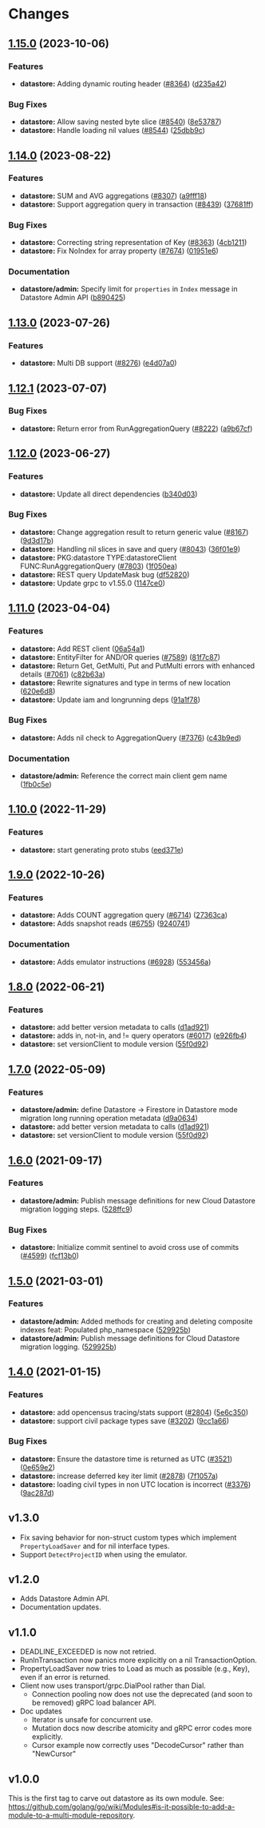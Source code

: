 # Changes

## [1.15.0](https://github.com/googleapis/google-cloud-go/compare/datastore/v1.14.0...datastore/v1.15.0) (2023-10-06)


### Features

* **datastore:** Adding dynamic routing header ([#8364](https://github.com/googleapis/google-cloud-go/issues/8364)) ([d235a42](https://github.com/googleapis/google-cloud-go/commit/d235a427a4e8d84466599cad4a68539a7a57a5db))


### Bug Fixes

* **datastore:** Allow saving nested byte slice ([#8540](https://github.com/googleapis/google-cloud-go/issues/8540)) ([8e53787](https://github.com/googleapis/google-cloud-go/commit/8e53787eac6f724ea4282533349abef3cbaffefe))
* **datastore:** Handle loading nil values ([#8544](https://github.com/googleapis/google-cloud-go/issues/8544)) ([25dbb9c](https://github.com/googleapis/google-cloud-go/commit/25dbb9cf1041d9e19edecd5c48b698b6f81f2d20))

## [1.14.0](https://github.com/googleapis/google-cloud-go/compare/datastore/v1.13.0...datastore/v1.14.0) (2023-08-22)


### Features

* **datastore:** SUM and AVG aggregations ([#8307](https://github.com/googleapis/google-cloud-go/issues/8307)) ([a9fff18](https://github.com/googleapis/google-cloud-go/commit/a9fff181e4ea8281ad907e7b2e0d90e70013a4de))
* **datastore:** Support aggregation query in transaction ([#8439](https://github.com/googleapis/google-cloud-go/issues/8439)) ([37681ff](https://github.com/googleapis/google-cloud-go/commit/37681ff291c0ccf4c908be55b97639c04b9dec48))


### Bug Fixes

* **datastore:** Correcting string representation of Key ([#8363](https://github.com/googleapis/google-cloud-go/issues/8363)) ([4cb1211](https://github.com/googleapis/google-cloud-go/commit/4cb12110ba229dfbe21568eb06c243bdffd1fee7))
* **datastore:** Fix NoIndex for array property ([#7674](https://github.com/googleapis/google-cloud-go/issues/7674)) ([01951e6](https://github.com/googleapis/google-cloud-go/commit/01951e64f3955dc337172a30d78e2f92f65becb2))


### Documentation

* **datastore/admin:** Specify limit for `properties` in `Index` message in Datastore Admin API ([b890425](https://github.com/googleapis/google-cloud-go/commit/b8904253a0f8424ea4548469e5feef321bd7396a))

## [1.13.0](https://github.com/googleapis/google-cloud-go/compare/datastore/v1.12.1...datastore/v1.13.0) (2023-07-26)


### Features

* **datastore:** Multi DB support ([#8276](https://github.com/googleapis/google-cloud-go/issues/8276)) ([e4d07a0](https://github.com/googleapis/google-cloud-go/commit/e4d07a0dddeab7fe635840f506daf01ceb18c067))

## [1.12.1](https://github.com/googleapis/google-cloud-go/compare/datastore/v1.12.0...datastore/v1.12.1) (2023-07-07)


### Bug Fixes

* **datastore:** Return error from RunAggregationQuery ([#8222](https://github.com/googleapis/google-cloud-go/issues/8222)) ([a9b67cf](https://github.com/googleapis/google-cloud-go/commit/a9b67cfc95b567d29358501ec7c5883b1f90bd3e))

## [1.12.0](https://github.com/googleapis/google-cloud-go/compare/datastore/v1.11.0...datastore/v1.12.0) (2023-06-27)


### Features

* **datastore:** Update all direct dependencies ([b340d03](https://github.com/googleapis/google-cloud-go/commit/b340d030f2b52a4ce48846ce63984b28583abde6))


### Bug Fixes

* **datastore:** Change aggregation result to return generic value ([#8167](https://github.com/googleapis/google-cloud-go/issues/8167)) ([9d3d17b](https://github.com/googleapis/google-cloud-go/commit/9d3d17bee90d010dab99a5a0f1610a777e55cc78))
* **datastore:** Handling nil slices in save and query ([#8043](https://github.com/googleapis/google-cloud-go/issues/8043)) ([36f01e9](https://github.com/googleapis/google-cloud-go/commit/36f01e99f75f4f07ae10991c52f45115b8180b45))
* **datastore:** PKG:datastore TYPE:datastoreClient FUNC:RunAggregationQuery ([#7803](https://github.com/googleapis/google-cloud-go/issues/7803)) ([1f050ea](https://github.com/googleapis/google-cloud-go/commit/1f050ea92782e7ec1ecb67fe134a89347a613351))
* **datastore:** REST query UpdateMask bug ([df52820](https://github.com/googleapis/google-cloud-go/commit/df52820b0e7721954809a8aa8700b93c5662dc9b))
* **datastore:** Update grpc to v1.55.0 ([1147ce0](https://github.com/googleapis/google-cloud-go/commit/1147ce02a990276ca4f8ab7a1ab65c14da4450ef))

## [1.11.0](https://github.com/googleapis/google-cloud-go/compare/datastore/v1.10.0...datastore/v1.11.0) (2023-04-04)


### Features

* **datastore:** Add REST client ([06a54a1](https://github.com/googleapis/google-cloud-go/commit/06a54a16a5866cce966547c51e203b9e09a25bc0))
* **datastore:** EntityFilter for AND/OR queries ([#7589](https://github.com/googleapis/google-cloud-go/issues/7589)) ([81f7c87](https://github.com/googleapis/google-cloud-go/commit/81f7c876d377b5a2dadf38bc811e5c71338a4b78))
* **datastore:** Return Get, GetMulti, Put and PutMulti errors with enhanced details ([#7061](https://github.com/googleapis/google-cloud-go/issues/7061)) ([c82b63a](https://github.com/googleapis/google-cloud-go/commit/c82b63ae9e2f24fff6f8c428c2444df679fed479))
* **datastore:** Rewrite signatures and type in terms of new location ([620e6d8](https://github.com/googleapis/google-cloud-go/commit/620e6d828ad8641663ae351bfccfe46281e817ad))
* **datastore:** Update iam and longrunning deps ([91a1f78](https://github.com/googleapis/google-cloud-go/commit/91a1f784a109da70f63b96414bba8a9b4254cddd))


### Bug Fixes

* **datastore:** Adds nil check to AggregationQuery ([#7376](https://github.com/googleapis/google-cloud-go/issues/7376)) ([c43b9ed](https://github.com/googleapis/google-cloud-go/commit/c43b9ed31e8af07c1e8bcfa5db15ad3a83c96c50))


### Documentation

* **datastore/admin:** Reference the correct main client gem name ([1fb0c5e](https://github.com/googleapis/google-cloud-go/commit/1fb0c5e105dcae3a30b2e5b10ee47b84cbef8295))

## [1.10.0](https://github.com/googleapis/google-cloud-go/compare/datastore/v1.9.0...datastore/v1.10.0) (2022-11-29)


### Features

* **datastore:** start generating proto stubs ([eed371e](https://github.com/googleapis/google-cloud-go/commit/eed371e9b1639c81663c6858db119fb87a126454))

## [1.9.0](https://github.com/googleapis/google-cloud-go/compare/datastore/v1.8.0...datastore/v1.9.0) (2022-10-26)


### Features

* **datastore:** Adds COUNT aggregation query ([#6714](https://github.com/googleapis/google-cloud-go/issues/6714)) ([27363ca](https://github.com/googleapis/google-cloud-go/commit/27363ca581e3ae38d3eff0174727429838fcb4ac))
* **datastore:** Adds snapshot reads ([#6755](https://github.com/googleapis/google-cloud-go/issues/6755)) ([9240741](https://github.com/googleapis/google-cloud-go/commit/924074139a086aec7f12572d05909ee0b54e21f5))


### Documentation

* **datastore:** Adds emulator instructions ([#6928](https://github.com/googleapis/google-cloud-go/issues/6928)) ([553456a](https://github.com/googleapis/google-cloud-go/commit/553456a469662e8e14de13b55b4193740b21ff96))

## [1.8.0](https://github.com/googleapis/google-cloud-go/compare/datastore-v1.7.0...datastore/v1.8.0) (2022-06-21)


### Features

* **datastore:** add better version metadata to calls ([d1ad921](https://github.com/googleapis/google-cloud-go/commit/d1ad921d0322e7ce728ca9d255a3cf0437d26add))
* **datastore:** adds in, not-in, and != query operators ([#6017](https://github.com/googleapis/google-cloud-go/issues/6017)) ([e926fb4](https://github.com/googleapis/google-cloud-go/commit/e926fb479c5ad9695ce50c1ee4a773a8330c6e66))
* **datastore:** set versionClient to module version ([55f0d92](https://github.com/googleapis/google-cloud-go/commit/55f0d92bf112f14b024b4ab0076c9875a17423c9))

## [1.7.0](https://github.com/googleapis/google-cloud-go/compare/datastore/v1.6.0...datastore/v1.7.0) (2022-05-09)


### Features

* **datastore/admin:** define Datastore -> Firestore in Datastore mode migration long running operation metadata ([d9a0634](https://github.com/googleapis/google-cloud-go/commit/d9a0634042265f8c247e7dcbd8b85323a83c7235))
* **datastore:** add better version metadata to calls ([d1ad921](https://github.com/googleapis/google-cloud-go/commit/d1ad921d0322e7ce728ca9d255a3cf0437d26add))
* **datastore:** set versionClient to module version ([55f0d92](https://github.com/googleapis/google-cloud-go/commit/55f0d92bf112f14b024b4ab0076c9875a17423c9))

## [1.6.0](https://www.github.com/googleapis/google-cloud-go/compare/datastore/v1.5.0...datastore/v1.6.0) (2021-09-17)


### Features

* **datastore/admin:** Publish message definitions for new Cloud Datastore migration logging steps. ([528ffc9](https://www.github.com/googleapis/google-cloud-go/commit/528ffc9bd63090129a8b1355cd31273f8c23e34c))


### Bug Fixes

* **datastore:** Initialize commit sentinel to avoid cross use of commits ([#4599](https://www.github.com/googleapis/google-cloud-go/issues/4599)) ([fcf13b0](https://www.github.com/googleapis/google-cloud-go/commit/fcf13b0abad4f837d4f4f53fad6c55eba1a0fe56))

## [1.5.0](https://www.github.com/googleapis/google-cloud-go/compare/v1.4.0...v1.5.0) (2021-03-01)


### Features

* **datastore/admin:** Added methods for creating and deleting composite indexes feat: Populated php_namespace ([529925b](https://www.github.com/googleapis/google-cloud-go/commit/529925ba79f4d3191ef80a13e566d86210fe4d25))
* **datastore/admin:** Publish message definitions for Cloud Datastore migration logging. ([529925b](https://www.github.com/googleapis/google-cloud-go/commit/529925ba79f4d3191ef80a13e566d86210fe4d25))

## [1.4.0](https://www.github.com/googleapis/google-cloud-go/compare/datastore/v1.3.0...v1.4.0) (2021-01-15)


### Features

* **datastore:** add opencensus tracing/stats support ([#2804](https://www.github.com/googleapis/google-cloud-go/issues/2804)) ([5e6c350](https://www.github.com/googleapis/google-cloud-go/commit/5e6c350b2ac94787934380e930af2cb2094fa8f1))
* **datastore:** support civil package types save ([#3202](https://www.github.com/googleapis/google-cloud-go/issues/3202)) ([9cc1a66](https://www.github.com/googleapis/google-cloud-go/commit/9cc1a66e22ecd8dcad1235c290f05b92edff5aa0))


### Bug Fixes

* **datastore:** Ensure the datastore time is returned as UTC ([#3521](https://www.github.com/googleapis/google-cloud-go/issues/3521)) ([0e659e2](https://www.github.com/googleapis/google-cloud-go/commit/0e659e28da503b9520c83eb136df6e54d6c6daf7))
* **datastore:** increase deferred key iter limit ([#2878](https://www.github.com/googleapis/google-cloud-go/issues/2878)) ([7f1057a](https://www.github.com/googleapis/google-cloud-go/commit/7f1057a30d3b8691a22c85255bb41d31d42c6f9c))
* **datastore:** loading civil types in non UTC location is incorrect ([#3376](https://www.github.com/googleapis/google-cloud-go/issues/3376)) ([9ac287d](https://www.github.com/googleapis/google-cloud-go/commit/9ac287d2abfb6bdcdceabb67fa0d93fb7b0dd863))

## v1.3.0
- Fix saving behavior for non-struct custom types which implement
  `PropertyLoadSaver` and for nil interface types.
- Support `DetectProjectID` when using the emulator.

## v1.2.0
- Adds Datastore Admin API.
- Documentation updates.

## v1.1.0

- DEADLINE_EXCEEDED is now not retried.
- RunInTransaction now panics more explicitly on a nil TransactionOption.
- PropertyLoadSaver now tries to Load as much as possible (e.g., Key), even if an error is returned.
- Client now uses transport/grpc.DialPool rather than Dial.
  - Connection pooling now does not use the deprecated (and soon to be removed) gRPC load balancer API.
- Doc updates
  - Iterator is unsafe for concurrent use.
  - Mutation docs now describe atomicity and gRPC error codes more explicitly.
  - Cursor example now correctly uses "DecodeCursor" rather than "NewCursor"

## v1.0.0

This is the first tag to carve out datastore as its own module. See:
https://github.com/golang/go/wiki/Modules#is-it-possible-to-add-a-module-to-a-multi-module-repository.



